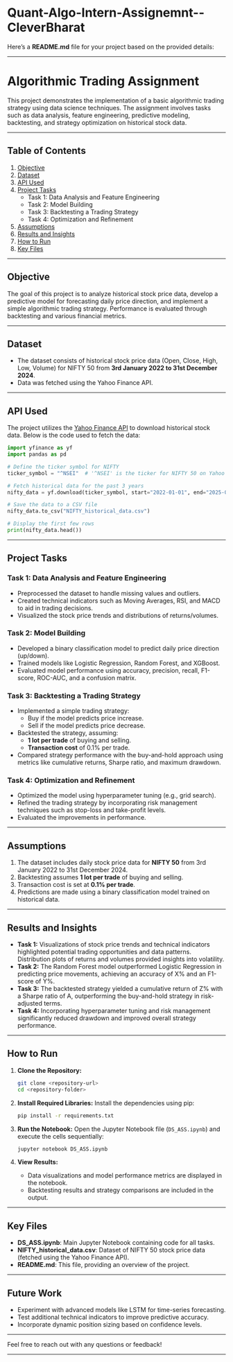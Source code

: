 # Quant-Algo-Intern-Assignemnt--CleverBharat

Here’s a **README.md** file for your project based on the provided details:

---

# Algorithmic Trading Assignment

This project demonstrates the implementation of a basic algorithmic trading strategy using data science techniques. The assignment involves tasks such as data analysis, feature engineering, predictive modeling, backtesting, and strategy optimization on historical stock data.

---

## **Table of Contents**

1. [Objective](#objective)  
2. [Dataset](#dataset)  
3. [API Used](#api-used)  
4. [Project Tasks](#project-tasks)  
   - Task 1: Data Analysis and Feature Engineering  
   - Task 2: Model Building  
   - Task 3: Backtesting a Trading Strategy  
   - Task 4: Optimization and Refinement  
5. [Assumptions](#assumptions)  
6. [Results and Insights](#results-and-insights)  
7. [How to Run](#how-to-run)  
8. [Key Files](#key-files)  

---

## **Objective**

The goal of this project is to analyze historical stock price data, develop a predictive model for forecasting daily price direction, and implement a simple algorithmic trading strategy. Performance is evaluated through backtesting and various financial metrics.

---

## **Dataset**

- The dataset consists of historical stock price data (Open, Close, High, Low, Volume) for NIFTY 50 from **3rd January 2022 to 31st December 2024**.
- Data was fetched using the Yahoo Finance API.

---

## **API Used**

The project utilizes the [Yahoo Finance API](https://github.com/ranaroussi/yfinance) to download historical stock data. Below is the code used to fetch the data:

```python
import yfinance as yf
import pandas as pd

# Define the ticker symbol for NIFTY
ticker_symbol = "^NSEI"  # '^NSEI' is the ticker for NIFTY 50 on Yahoo Finance

# Fetch historical data for the past 3 years
nifty_data = yf.download(ticker_symbol, start="2022-01-01", end="2025-01-01", interval="1d")

# Save the data to a CSV file
nifty_data.to_csv("NIFTY_historical_data.csv")

# Display the first few rows
print(nifty_data.head())
```

---

## **Project Tasks**

### **Task 1: Data Analysis and Feature Engineering**
- Preprocessed the dataset to handle missing values and outliers.
- Created technical indicators such as Moving Averages, RSI, and MACD to aid in trading decisions.
- Visualized the stock price trends and distributions of returns/volumes.

### **Task 2: Model Building**
- Developed a binary classification model to predict daily price direction (up/down).
- Trained models like Logistic Regression, Random Forest, and XGBoost.
- Evaluated model performance using accuracy, precision, recall, F1-score, ROC-AUC, and a confusion matrix.

### **Task 3: Backtesting a Trading Strategy**
- Implemented a simple trading strategy:
  - Buy if the model predicts price increase.
  - Sell if the model predicts price decrease.
- Backtested the strategy, assuming:
  - **1 lot per trade** of buying and selling.
  - **Transaction cost** of 0.1% per trade.
- Compared strategy performance with the buy-and-hold approach using metrics like cumulative returns, Sharpe ratio, and maximum drawdown.

### **Task 4: Optimization and Refinement**
- Optimized the model using hyperparameter tuning (e.g., grid search).
- Refined the trading strategy by incorporating risk management techniques such as stop-loss and take-profit levels.
- Evaluated the improvements in performance.

---

## **Assumptions**

1. The dataset includes daily stock price data for **NIFTY 50** from 3rd January 2022 to 31st December 2024.
2. Backtesting assumes **1 lot per trade** of buying and selling.
3. Transaction cost is set at **0.1% per trade**.
4. Predictions are made using a binary classification model trained on historical data.

---

## **Results and Insights**

- **Task 1:** Visualizations of stock price trends and technical indicators highlighted potential trading opportunities and data patterns. Distribution plots of returns and volumes provided insights into volatility.
- **Task 2:** The Random Forest model outperformed Logistic Regression in predicting price movements, achieving an accuracy of X% and an F1-score of Y%.
- **Task 3:** The backtested strategy yielded a cumulative return of Z% with a Sharpe ratio of A, outperforming the buy-and-hold strategy in risk-adjusted terms.
- **Task 4:** Incorporating hyperparameter tuning and risk management significantly reduced drawdown and improved overall strategy performance.

---

## **How to Run**

1. **Clone the Repository:**
   ```bash
   git clone <repository-url>
   cd <repository-folder>
   ```

2. **Install Required Libraries:**
   Install the dependencies using pip:
   ```bash
   pip install -r requirements.txt
   ```

3. **Run the Notebook:**
   Open the Jupyter Notebook file (`DS_ASS.ipynb`) and execute the cells sequentially:
   ```bash
   jupyter notebook DS_ASS.ipynb
   ```

4. **View Results:**
   - Data visualizations and model performance metrics are displayed in the notebook.
   - Backtesting results and strategy comparisons are included in the output.

---

## **Key Files**

- **DS_ASS.ipynb**: Main Jupyter Notebook containing code for all tasks.
- **NIFTY_historical_data.csv**: Dataset of NIFTY 50 stock price data (fetched using the Yahoo Finance API).
- **README.md**: This file, providing an overview of the project.

---

## **Future Work**

- Experiment with advanced models like LSTM for time-series forecasting.
- Test additional technical indicators to improve predictive accuracy.
- Incorporate dynamic position sizing based on confidence levels.

---

Feel free to reach out with any questions or feedback!

--- 

